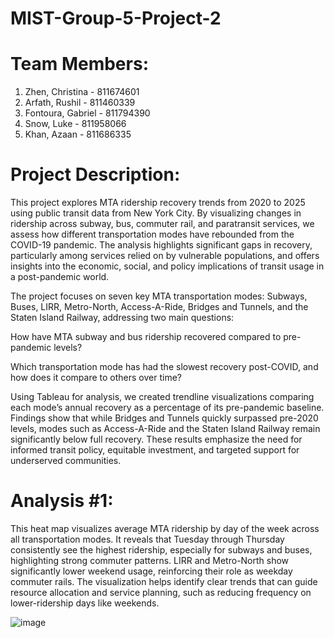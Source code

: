 # MIST-Group-5-Project-2
# Team Members: 
1. Zhen, Christina - 811674601
2. Arfath, Rushil - 811460339
3.  Fontoura, Gabriel - 811794390
4.  Snow, Luke - 811958066
5.  Khan, Azaan - 811686335

# Project Description: 
This project explores MTA ridership recovery trends from 2020 to 2025 using public transit data from New York City. By visualizing changes in ridership across subway, bus, commuter rail, and paratransit services, we assess how different transportation modes have rebounded from the COVID-19 pandemic. The analysis highlights significant gaps in recovery, particularly among services relied on by vulnerable populations, and offers insights into the economic, social, and policy implications of transit usage in a post-pandemic world.

The project focuses on seven key MTA transportation modes: Subways, Buses, LIRR, Metro-North, Access-A-Ride, Bridges and Tunnels, and the Staten Island Railway, addressing two main questions:

How have MTA subway and bus ridership recovered compared to pre-pandemic levels?

Which transportation mode has had the slowest recovery post-COVID, and how does it compare to others over time?

Using Tableau for analysis, we created trendline visualizations comparing each mode’s annual recovery as a percentage of its pre-pandemic baseline. Findings show that while Bridges and Tunnels quickly surpassed pre-2020 levels, modes such as Access-A-Ride and the Staten Island Railway remain significantly below full recovery. These results emphasize the need for informed transit policy, equitable investment, and targeted support for underserved communities.
# Analysis #1:
This heat map visualizes average MTA ridership by day of the week across all transportation modes. It reveals that Tuesday through Thursday consistently see the highest ridership, especially for subways and buses, highlighting strong commuter patterns. LIRR and Metro-North show significantly lower weekend usage, reinforcing their role as weekday commuter rails. The visualization helps identify clear trends that can guide resource allocation and service planning, such as reducing frequency on lower-ridership days like weekends.

![image](https://github.com/user-attachments/assets/bbe017de-daa5-4473-b308-a9596d40d29d)


